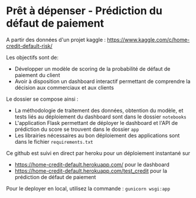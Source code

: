 # Prêt à dépenser - Prédiction du défaut de paiement
A partir des données d'un projet kaggle : https://www.kaggle.com/c/home-credit-default-risk/

Les objectifs sont de: 
- Développer un modèle de scoring de la probabilité de défaut de paiement du client
- Avoir à disposition un dashboard interactif permettant de comprendre la décision aux commerciaux et aux clients

Le dossier se compose ainsi :
- La méthodologie de traitement des données, obtention du modèle, et tests liés au déploiement du dashboard sont dans
le dossier `notebooks` 
- L'application Flask permettant de déployer le dashboard et l'API de prédiction du score se trouvent dans le dossier 
`app` 
- Les librairies nécessaires au bon déploiement des applications sont dans le fichier `requirements.txt`
  
Ce github est suivi en direct par heroku pour un déploiement instantané sur 
- https://home-credit-default.herokuapp.com/ pour le dashboard
- https://home-credit-default.herokuapp.com/test_credit pour la prédiction de défaut de paiement


Pour le deployer en local, utilisez la commande :
`gunicorn wsgi:app `